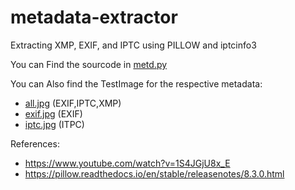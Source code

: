 # metadata-extractor
Extracting XMP, EXIF, and IPTC using PILLOW and iptcinfo3

You can Find the sourcode in [metd.py](./metd.py) 

You can Also find the TestImage for the respective metadata:
 - [all.jpg](./TestImage/all.jpg) (EXIF,IPTC,XMP)
 - [exif.jpg](./TestImage/exif.jpg) (EXIF)
 - [iptc.jpg](./TestImage/iptc.jpg) (ITPC)

References:
- https://www.youtube.com/watch?v=1S4JGjU8x_E
- https://pillow.readthedocs.io/en/stable/releasenotes/8.3.0.html